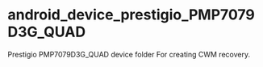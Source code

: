 # android_device_prestigio_PMP7079D3G_QUAD
Prestigio PMP7079D3G_QUAD device folder
For creating CWM recovery.
